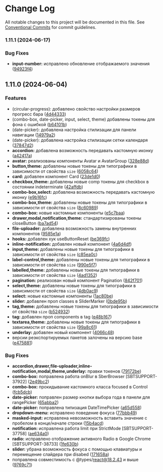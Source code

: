 # Change Log

All notable changes to this project will be documented in this file.
See [Conventional Commits](https://conventionalcommits.org) for commit guidelines.

### 1.11.1 (2024-06-17)


### Bug Fixes

* **input-number:** исправлено обновление отображаемого значения ([94923f4](#))



## 1.11.0 (2024-06-04)


### Features

* (circular-progress): добавлено свойство настройки размеров прогресс бара ([4d44333](#))
* (combo-box, date-picker, input, select, theme) добавлены токены для фона с ошибкой ([b64101b](#))
* (date-picker): добавлена настройка стилизации для панели навигации ([14979a2](#))
* (date-picker): добавлена настройка стилизации сетки календаря ([37847d2](#))
* **accordion:** добавлена возможность передавать кастомную иконку ([a42417a](#))
* **avatar:** реализованы компоненты Avatar и AvatarGroup ([328e88d](#))
* **button,theme:** добавлены новые токены для типографики в зависимости от свойства `size` ([6058c64](#))
* **card:** добавлен компонент Card ([23de1d0](#))
* **checkbox,theme:** добавлены новые comp токены для checkbox в состоянии indeterminate ([42affdb](#))
* **combo-box,select:** добавлена возможность передавать кастомную иконку ([e9b16fc](#))
* **combo-box,theme:** добавлены новые токены для типографики в зависимости от свойства `size` ([8c60989](#))
* **combo-box:** новые кастомные компоненты ([e5c7baa](#))
* **drawer,modal,notification,theme:** стандартизированы токены closeButton ([ba7ad54](#))
* **file-uploader:** добавлена возможность замены внутренних компонентов ([9585e1a](#))
* **hooks:** добавлен хук useButtonReset ([be369fc](#))
* **inline-notification:** добавлен новый компонент ([4a6d4df](#))
* **input,theme:** добавлены новые токены для типографики в зависимости от свойства `size` ([c85ea0c](#))
* **label-control,theme:** добавлены новые токены для типографики в зависимости от свойства `size` ([990e5f7](#))
* **labelled,theme:** добавлены новые токены для типографики в зависимости от свойства `size` ([4ad1352](#))
* **pagination:** реализован новый компонент Pagination ([842f701](#))
* **select,theme:** добавлены новые токены для типографики в зависимости от свойства `size` ([4db0ac9](#))
* **select:** новые кастомные компоненты ([1ac80be](#))
* **slider:** добавлен проп classes в SliderMarker ([0bde95b](#))
* **tag,theme:** добавлены новые токены для типографики в зависимости от свойства `size` ([b524932](#))
* **tag:** добавлен проп components в tag ([e48b167](#))
* **textarea,theme:** добавлены новые токены для типографики в зависимости от свойства `size` ([99a8c61](#))
* **underlay:** добавлен новый компонент ([4066c48](#))
* версии реэкспортируемых пакетов залочены на версию base ([e475881](#))


### Bug Fixes

* **accordion,drawer,file-uploader,inline-notification,modal,theme,underlay:** правки токенов ([79172be](#))
* **combo-box:** поправлена работа onBlur в SberBrowser [SBTSUPPORT-37922] ([2e49bc2](#))
* **combo-box:** прокидывание кастомного класса focused в Control ([fcb5dcb](#))
* **date-picker:** поправлен размер кнопки выбора года в панели для rangePicker ([65abba2](#))
* **date-picker:** поправлена типизация DateTimePicker ([a65d558](#))
* **dropdown-menu:** исправлено поведение фокуса ([77bbb49](#))
* **masked-input:** исправлена невозможность вставить значение с пробелом в конце/начале строки ([15b4acd](#))
* **notification:** исправлена работа limit при StrictMode [SBTSUPPORT-37758] ([ae634a0](#))
* **radio:** исправлено отображение активного Radio в Google Chrome [SBTSUPPORT-38733] ([1fe630b](#))
* **slider:** убрана возможность фокуса с помощью клавиатуры и перемещение слайдера при disabed ([171658a](#))
* поправлена совместимость с @types/react@18.2.43 и выше ([9769c71](#))
